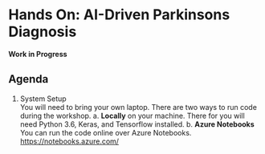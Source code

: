 # Hands On: AI-Driven Parkinsons Diagnosis

**Work in Progress**

## Agenda

1. System Setup <br>
    You will need to bring your own laptop. There are two ways to run code during the workshop.
    a. **Locally** on your machine. There for you will need Python 3.6, Keras, and Tensorflow installed.
    b. **Azure Notebooks** You can run the code online over Azure Notebooks. https://notebooks.azure.com/
